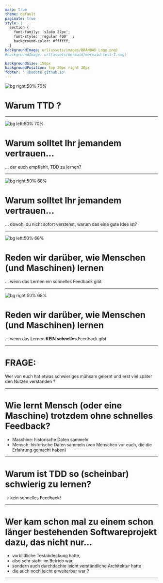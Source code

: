 ```yaml
---
marp: true
theme: default
paginate: true
style: |
  section {
    font-family: 'slabo 27px';
    font-style: 'regular 400'  ;
    background-color: #ffffff;
  }
backgroundImage: url(assets/images/BRANDAD_Logo.png)
#backgroundImage: url(assets/mermaid/mermaid-test-1.svg)

backgroundSize: 150px 
backgroundPosition: top 20px right 20px 
footer: ' 🔗bodote.github.io'
---
```

![bg right:50% 70%](assets/images/TDD_Book.jpeg)
# **Warum TTD ?**
<!-- 
* This is a comment that will not appear 
* in the presentation, but you can see it in the 
* Markdown source. 
-->
---
![bg left:50% 70%](assets/images/gangs-of-four-design-patterns-book.png)
# Warum solltet Ihr jemandem vertrauen... 
... der euch empfiehlt, TDD zu lernen? 
<!-- This is a comment that will not appear in the presentation, but you can see it in the Markdown source. -->
---
![bg right:50% 68%](assets/images/Domain-Driven-Design.jpeg)
# Warum solltet Ihr jemandem vertrauen... 
... obwohl du nicht sofort verstehst, warum das eine gute Idee ist?
<!-- This is a comment that will not appear in the presentation, but you can see it in the Markdown source. -->
---
![bg left:50% 68%](assets/images/HappySmiley.jpeg)
# Reden wir darüber, wie Menschen (und Maschinen) lernen 
... wenn das Lernen ein schnelles Feedback gibt
<!-- 
# Radfahren
# Singen oder ein Instrument 
# (schlechte) Software schreiben die trotzdem funktioniert
## schlechte Softwarearchitektur
## schlechte automatische Testabdeckung. 
 -->
---

![bg right:50% 68%](assets/images/hardWorkingSmily.jpeg)
# Reden wir darüber, wie Menschen (und Maschinen) lernen 
... wenn das Lernen **KEIN schnelles** Feedback gibt

---
# FRAGE: 
Wer von euch hat etwas schwieriges mühsam gelernt und erst viel später den Nutzen verstanden ?
<!-- 
# NOTFALLS Beispiele:
# Latein lernen und Jahrs später froh sein, dass man diese Studienvorraussetzung schon hat.
# Singenübungen für größeren Stimmumfang 
# langfristig gut wartbare und erweiterbar Software schreiben 
## gute automatische Testabdeckung und sich Monate später nicht ängstigen müssen, dass jede kleine Änderung ein bestehendes Feature kaputt macht. 
-->
---

# Wie lernt  Mensch (oder eine Maschine) trotzdem ohne schnelles Feedback?
* Maschine: historische Daten sammeln
* Mensch: historische Daten sammeln (von Menschen vor euch, die die Erfahrung gemacht haben)

---

# Warum ist TDD so (scheinbar) schwierig zu lernen?
-> kein schnelles Feedback!

---

# Wer kam schon mal zu einem schon länger bestehenden Softwareprojekt dazu, das nicht nur...
* vorbildliche Testabdeckung hatte, 
* also sehr stabil im Betrieb war, 
* sondern auch durchdachte leicht verständliche Architektur hatte
* die auch noch leicht erweiterbar war ?

<!-- 
Hint: Spring Boot 
-->

---